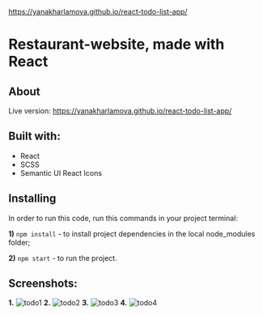 https://yanakharlamova.github.io/react-todo-list-app/

# Restaurant-website, made with React
## About 

Live version: https://yanakharlamova.github.io/react-todo-list-app/

## Built with:
* React
* SCSS
* Semantic UI React Icons

## Installing
In order to run this code, run this commands in your project terminal:

**1)** `npm install` - to install project dependencies in the local node_modules folder;

**2)** `npm start` - to run the project.
## Screenshots:
**1.**
![todo1](https://user-images.githubusercontent.com/58036292/174500462-6552beb3-8294-46b2-9e4b-b3c45fdda62c.png)
**2.**
![todo2](https://user-images.githubusercontent.com/58036292/174500467-58cdda39-dca0-4c16-bb2d-09cf9349938e.png)
**3.**
![todo3](https://user-images.githubusercontent.com/58036292/174500462-6552beb3-8294-46b2-9e4b-b3c45fdda62c.png)
**4.**
![todo4](https://user-images.githubusercontent.com/58036292/174500463-2bebed56-d63a-4852-ac2f-2727e03a1dee.png)

